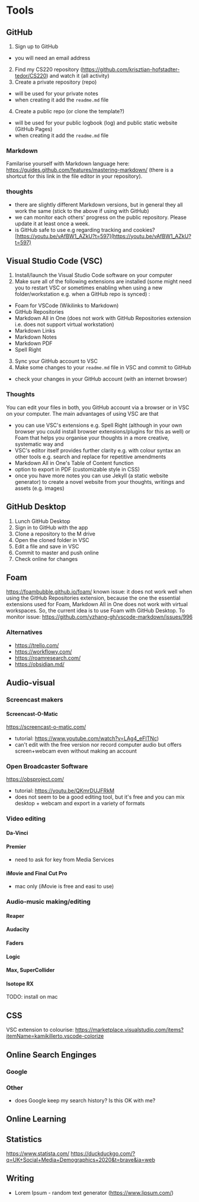 # Tools 
## GitHub 
1. Sign up to GitHub
 - you will need an email address
2. Find my CS220 repository (https://github.com/krisztian-hofstadter-tedor/CS220) and watch it (all activity)
3. Create a private repository (repo)
  - will be used for your private notes
  - when creating it add the `readme.md` file
4. Create a public repo (or clone the template?)
  - will be used for your public logbook (log) and public static website (GitHub Pages) 
  - when creating it add the `readme.md` file

### Markdown
Familarise yourself with Markdown language here: https://guides.github.com/features/mastering-markdown/ (there is a shortcut for this link in the file editor in your repository). <!-- add a screenshot? -->

### thoughts
- there are slightly different Markdown versions, but in general they all work the same (stick to the above if using with GitHub)
- we can monitor each others' progress on the public repository. Please update it at least once a week. <!-- TODO: make example repo for private and public. Perhaps show examples of sonic art students from ARU. -->
- is GitHub safe to use e.g regarding tracking and cookies? [https://youtu.be/vAfBW1_AZkU?t=597](https://youtu.be/vAfBW1_AZkU?t=597)

<!-- #todo
- how to embed/create graphs in the markdown files in the repository e.g. in the `readme.md` file?
-->

## Visual Studio Code (VSC)
1. Install/launch the Visual Studio Code software on your computer
2. Make sure all of the following extensions are installed (some might need you to restart VSC or sometimes enabling when using a new folder/workstation e.g. when a GitHub repo is synced) :
  - Foam for VSCode (Wikilinks to Markdown)
  - GitHub Repositories
  - Markdown All in One (does not work with GitHub Repositories extension i.e. does not support virtual workstation)
  - Markdown Links
  - Markdown Notes
  - Markdown PDF
  - Spell Right
3. Sync your GitHub account to VSC
4. Make some changes to your `readme.md` file in VSC and commit to GitHub
 - check your changes in your GitHub account (with an internet browser)
<!-- TODO: do we need another markdown extension instead of Markdown All in One when working in virtual workstation? probably not if the main function we use this for is shortcuts e.g. bold, italics-->
  
### Thoughts
You can edit your files in both, you GitHub account via a browser or in VSC on your computer. The main advantages of using VSC are that
 - you can use VSC's extensions e.g. Spell Right (although in your own browser you could install browser extensions/plugins for this as well) or Foam that helps you organise your thoughts in a more creative, systematic way and 
 - VSC's editor itself provides further clarity e.g. with colour syntax an other tools e.g. search and replace for repetitive amendments
 - Markdown All in One's Table of Content function
 - option to export in PDF (customizable style in CSS)
 - once you have more notes you can use Jekyll (a static website generator) to create a novel website from your thoughts, writings and assets (e.g. images)

## GitHub Desktop
1. Lunch GitHub Desktop
2. Sign in to GitHub with the app
3. Clone a repository to the M drive
4. Open the cloned folder in VSC
5. Edit a file and save in VSC
6. Commit to master and push online
7. Check online for changes

## Foam 
https://foambubble.github.io/foam/
known issue: it does not work well when using the GitHub Repositories extension, because the one the essential extensions used for Foam, Markdown All in One does not work with virtual workspaces. So, the current idea is to use Foam with GitHub Desktop. To monitor issue: https://github.com/yzhang-gh/vscode-markdown/issues/996

### Alternatives
- https://trello.com/
- https://workflowy.com/
- https://roamresearch.com/
- https://obsidian.md/

## Audio-visual
<!-- #todo 
- meet Rae of Student Union discuss Creative Studios and how students could contribute to the SU website
- fine tune what equipment students can borrow
- fine tune how they could access the Media Centre's rooms and equipment
--> 

### Screencast makers
#### Screencast-O-Matic
https://screencast-o-matic.com/   
- tutorial: https://www.youtube.com/watch?v=LAg4_eFITNc)
- can't edit with the free version nor record computer audio but offers screen+webcam even without making an account
### Open Broadcaster Software
https://obsproject.com/
- tutorial: https://youtu.be/QKmrDUJFRkM
- does not seem to be a good editing tool, but it's free and you can mix desktop + webcam and export in a variety of formats
### Video editing
#### Da-Vinci
#### Premier 
- need to ask for key from Media Services
#### iMovie and Final Cut Pro
- mac only (iMovie is free and easi to use)

### Audio-music making/editing
#### Reaper
#### Audacity
#### Faders
#### Logic
#### Max, SuperCollider
#### Isotope RX
TODO: install on mac

## CSS
VSC extension to colourise: https://marketplace.visualstudio.com/items?itemName=kamikillerto.vscode-colorize

## Online Search Enginges
### Google 
<!-- TODO: extract info from Moodle https://moodle.essex.ac.uk/course/view.php?id=7522&section=27 -->
### Other
- does Google keep my search history? Is this OK with me?

## Online Learning

## Statistics
https://www.statista.com/
https://duckduckgo.com/?q=UK+Social+Media+Demographics+2020&t=brave&ia=web

## Writing
- Lorem Ipsum - random text generator  (https://www.lipsum.com/)







